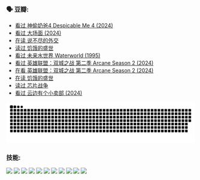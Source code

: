 
### 🗣 豆瓣:

<!-- DOUBAN-ACTIVITIES:START -->
- [看过 神偷奶爸4 Despicable Me 4‎ (2024)](https://www.douban.com/doubanapp/dispatch?uri=%2Fstatus%2F4814566827%2F&_i=34905643)
- [看过 大场面‎ (2024)](https://www.douban.com/doubanapp/dispatch?uri=%2Fstatus%2F4814462386%2F&_i=34905643)
- [在读 说不尽的外交](https://www.douban.com/doubanapp/dispatch?uri=%2Fstatus%2F4802539113%2F&_i=34905643)
- [读过 饥饿的盛世](https://www.douban.com/doubanapp/dispatch?uri=%2Fstatus%2F4802538536%2F&_i=34905643)
- [看过 未来水世界 Waterworld‎ (1995)](https://www.douban.com/doubanapp/dispatch?uri=%2Fstatus%2F4800684982%2F&_i=34905643)
- [看过 英雄联盟：双城之战 第二季 Arcane Season 2‎ (2024)](https://www.douban.com/doubanapp/dispatch?uri=%2Fstatus%2F4797922195%2F&_i=34905643)
- [在看 英雄联盟：双城之战 第二季 Arcane Season 2‎ (2024)](https://www.douban.com/doubanapp/dispatch?uri=%2Fstatus%2F4789016162%2F&_i=34905643)
- [在读 饥饿的盛世](https://www.douban.com/doubanapp/dispatch?uri=%2Fstatus%2F4788916398%2F&_i=34905643)
- [读过 芯片战争](https://www.douban.com/doubanapp/dispatch?uri=%2Fstatus%2F4788915460%2F&_i=34905643)
- [看过 云边有个小卖部‎ (2024)](https://www.douban.com/doubanapp/dispatch?uri=%2Fstatus%2F4780625854%2F&_i=34905643)
<!-- DOUBAN-ACTIVITIES:END -->


![Snake animation](https://raw.githubusercontent.com/w940853815/w940853815/output/github-contribution-grid-snake.svg)
### 技能:

<code><img height="32" src="https://cdn.jsdelivr.net/npm/simple-icons@v5/icons/python.svg"></code>
<code><img height="32" src="https://cdn.jsdelivr.net/npm/simple-icons@v5/icons/javascript.svg"></code>
<code><img height="32" src="https://cdn.jsdelivr.net/npm/simple-icons@v5/icons/django.svg"></code>
<code><img height="32" src="https://cdn.jsdelivr.net/npm/simple-icons@v5/icons/flask.svg"></code>
<code><img height="32" src="https://cdn.jsdelivr.net/npm/simple-icons@v5/icons/vuetify.svg"></code>
<code><img height="32" src="https://cdn.jsdelivr.net/npm/simple-icons@v5/icons/git.svg"></code>
<code><img height="32" src="https://cdn.jsdelivr.net/npm/simple-icons@v5/icons/docker.svg"></code>
<code><img height="32" src="https://cdn.jsdelivr.net/npm/simple-icons@v5/icons/postgresql.svg"></code>
<code><img height="32" src="https://cdn.jsdelivr.net/npm/simple-icons@v5/icons/elasticsearch.svg"></code>
<code><img height="32" src="https://cdn.jsdelivr.net/npm/simple-icons@v5/icons/macos.svg"></code>
<code><img height="32" src="https://cdn.jsdelivr.net/npm/simple-icons@v5/icons/linux.svg"></code>
<!--
**w940853815/w940853815** is a ✨ _special_ ✨ repository because its `README.md` (this file) appears on your GitHub profile.

Here are some ideas to get you started:

- 🔭 I’m currently working on ...
- 🌱 I’m currently learning ...
- 👯 I’m looking to collaborate on ...
- 🤔 I’m looking for help with ...
- 💬 Ask me about ...
- 📫 How to reach me: ...
- 😄 Pronouns: ...
- ⚡ Fun fact: ...
-->
